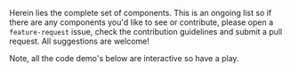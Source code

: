 Herein lies the complete set of components. This is an ongoing list so if there
are any components you'd like to see or contribute, please open a `feature-request`
issue, check the contribution guidelines and submit a pull request. All suggestions
are welcome!

Note, all the code demo's below are interactive so have a play.
